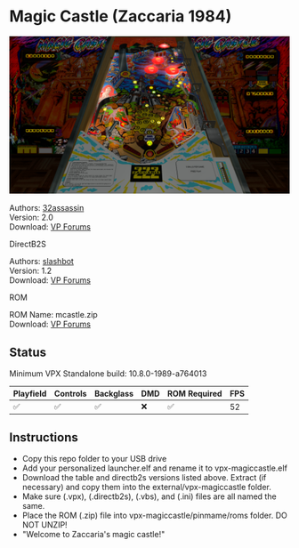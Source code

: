 # Magic Castle (Zaccaria 1984)

![Table Preview](../../images/vpx-magiccastle.png)

Authors: [32assassin](https://www.vpforums.org/index.php?showuser=77712)  
Version: 2.0  
Download: [VP Forums](https://www.vpforums.org/index.php?app=downloads&showfile=11586)

DirectB2S

Authors: [slashbot](https://www.vpforums.org/index.php?showuser=65211)  
Version: 1.2  
Download: [VP Forums](https://www.vpforums.org/index.php?app=downloads&showfile=9922)  

ROM

ROM Name: mcastle.zip  
Download: [VP Forums](https://www.vpforums.org/index.php?app=downloads&showfile=618)

## Status 

Minimum VPX Standalone build: 10.8.0-1989-a764013

| Playfield | Controls | Backglass | DMD | ROM Required | FPS | 
|-----------|----------|-----------|-----|--------------|-----|
| :white_check_mark: | :white_check_mark: | :white_check_mark: | :x: | :white_check_mark: | 52 |

## Instructions

- Copy this repo folder to your USB drive
- Add your personalized launcher.elf and rename it to vpx-magiccastle.elf
- Download the table and directb2s versions listed above. Extract (if necessary) and copy them into the external/vpx-magiccastle folder.
- Make sure (.vpx), (.directb2s), (.vbs), and (.ini) files are all named the same.
- Place the ROM (.zip) file into vpx-magiccastle/pinmame/roms folder. DO NOT UNZIP!
- "Welcome to Zaccaria's magic castle!" 
